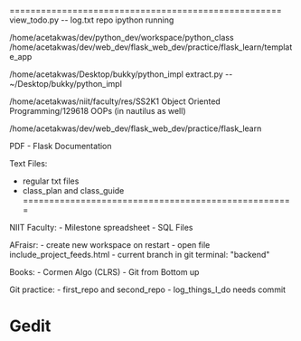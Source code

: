 ====================================================
view_todo.py -- log.txt repo
ipython running

/home/acetakwas/dev/python_dev/workspace/python_class
/home/acetakwas/dev/web_dev/flask_web_dev/practice/flask_learn/template_app

/home/acetakwas/Desktop/bukky/python_impl
extract.py -- ~/Desktop/bukky/python_impl

/home/acetakwas/niit/faculty/res/SS2K1 Object Oriented Programming/129618 OOPs (in nautilus as well)

/home/acetakwas/dev/web_dev/flask_web_dev/practice/flask_learn

PDF - Flask Documentation

Text Files:
  - regular txt files
  - class_plan and class_guide
====================================================

NIIT Faculty:
	- Milestone spreadsheet
	- SQL Files
	
AFraisr:
	- create new workspace on restart
	- open file include_project_feeds.html
	- current branch in git terminal: "backend"

Books:
	- Cormen Algo (CLRS)
	- Git from Bottom up

Git practice:
	- first_repo and second_repo
	- log_things_I_do needs commit

Gedit
====================================================
